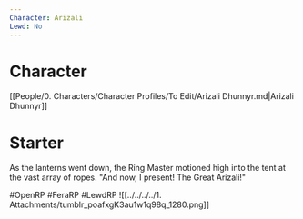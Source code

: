 ```yaml
---
Character: Arizali
Lewd: No
---
```

# Character
[[People/0. Characters/Character Profiles/To Edit/Arizali Dhunnyr.md|Arizali Dhunnyr]]

# Starter
As the lanterns went down, the Ring Master motioned high into the tent at the vast array of ropes. "And now, I present! The Great Arizali!"

#OpenRP #FeraRP #LewdRP 
  ![[../../../../1. Attachments/tumblr_poafxgK3au1w1q98q_1280.png]]

